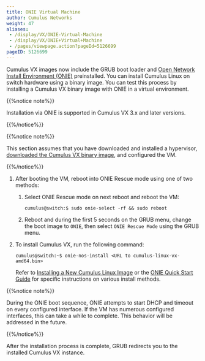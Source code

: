 ```yaml
---
title: ONIE Virtual Machine
author: Cumulus Networks
weight: 47
aliases:
 - /display/VX/ONIE-Virtual-Machine
 - /display/VX/ONIE+Virtual+Machine
 - /pages/viewpage.action?pageId=5126699
pageID: 5126699
---
```

Cumulus VX images now include the GRUB boot loader and 
[Open Network Install Environment (ONIE)](http://onie.org/) preinstalled. 
You can install Cumulus Linux on switch hardware using a binary image. You can
test this process by installing a Cumulus VX binary image with ONIE in a
virtual environment.

{{%notice note%}}

Installation via ONIE is supported in Cumulus VX 3.x and later versions.

{{%/notice%}}

{{%notice note%}}

This section assumes that you have downloaded and installed a hypervisor, 
[downloaded the Cumulus VX binary image](https://cumulusnetworks.com/products/cumulus-vx/download/), 
and configured the VM.

{{%/notice%}}

1.  After booting the VM, reboot into ONIE Rescue mode using one of two
    methods:

    1.  Select ONIE Rescue mode on next reboot and reboot the VM:

            cumulus@switch:$ sudo onie-select -rf && sudo reboot

    2.  Reboot and during the first 5 seconds on the GRUB menu, change
        the boot image to `ONIE`, then select `ONIE Rescue Mode` using
        the GRUB menu.

2.  To install Cumulus VX, run the following command:

        cumulus@switch:~$ onie-nos-install <URL to cumulus-linux-vx-amd64.bin>

    Refer to [Installing a New Cumulus Linux Image](/cumulus-linux/Installation-Management/Installing-a-New-Cumulus-Linux-Image/) or the
    [ONIE Quick Start Guide](https://github.com/opencomputeproject/onie/wiki/Quick-Start-Guide)
    for specific instructions on various install methods.

{{%notice note%}}

During the ONIE boot sequence, ONIE attempts to start DHCP and timeout
on every configured interface. If the VM has numerous configured
interfaces, this can take a while to complete. This behavior will be
addressed in the future.

{{%/notice%}}

After the installation process is complete, GRUB redirects you to the
installed Cumulus VX instance.
